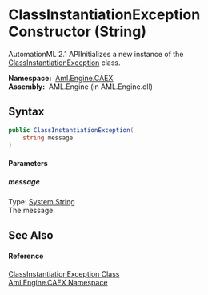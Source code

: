 ClassInstantiationException Constructor (String)
================================================
AutomationML 2.1 APIInitializes a new instance of the [ClassInstantiationException][1] class.

  **Namespace:**  [Aml.Engine.CAEX][2]  
  **Assembly:**  AML.Engine (in AML.Engine.dll)

Syntax
------

```csharp
public ClassInstantiationException(
	string message
)
```

#### Parameters

##### *message*
Type: [System.String][3]  
The message.


See Also
--------

#### Reference
[ClassInstantiationException Class][1]  
[Aml.Engine.CAEX Namespace][2]  

[1]: README.md
[2]: ../README.md
[3]: https://docs.microsoft.com/dotnet/api/system.string
[4]: https://www.automationml.org
[5]: ../../icons/logoShade.png
